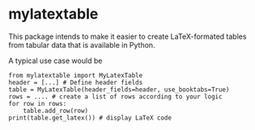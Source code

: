 # mylatextable

This package intends to make it easier to create LaTeX-formated tables from tabular data that is available in Python.

A typical use case would be

```
from mylatextable import MyLatexTable
header = [...] # Define header fields
table = MyLatexTable(header_fields=header, use_booktabs=True)
rows = .... # create a list of rows according to your logic
for row in rows:
    table.add_row(row)
print(table.get_latex()) # display LaTeX code
```
